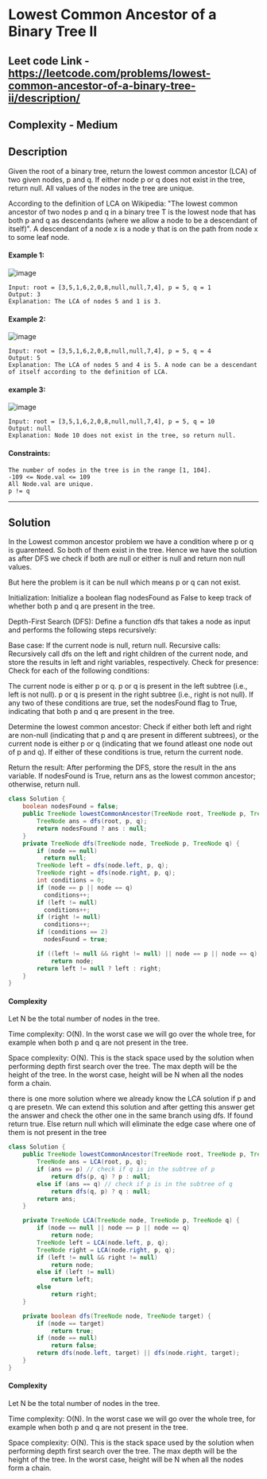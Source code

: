 # Lowest Common Ancestor of a Binary Tree II

## Leet code Link - https://leetcode.com/problems/lowest-common-ancestor-of-a-binary-tree-ii/description/

## Complexity - Medium

## Description
Given the root of a binary tree, return the lowest common ancestor (LCA) of two given nodes, p and q. If either node p or q does not exist in the tree, return null. All values of the nodes in the tree are unique.

According to the definition of LCA on Wikipedia: "The lowest common ancestor of two nodes p and q in a binary tree T is the lowest node that has both p and q as descendants (where we allow a node to be a descendant of itself)". A descendant of a node x is a node y that is on the path from node x to some leaf node.

 

#### Example 1:
![image](https://github.com/user-attachments/assets/9115e58a-5581-43d5-bb92-3423baae7ff5)

```plaintext
Input: root = [3,5,1,6,2,0,8,null,null,7,4], p = 5, q = 1
Output: 3
Explanation: The LCA of nodes 5 and 1 is 3.
```
#### Example 2:
![image](https://github.com/user-attachments/assets/b130cb62-a7a4-4f53-bfce-844147bdd114)

```plaintext
Input: root = [3,5,1,6,2,0,8,null,null,7,4], p = 5, q = 4
Output: 5
Explanation: The LCA of nodes 5 and 4 is 5. A node can be a descendant of itself according to the definition of LCA.
```
#### example 3:
![image](https://github.com/user-attachments/assets/9f6bddeb-ed3f-4bf0-8f0b-064ed3d3c39f)
```plaintext
Input: root = [3,5,1,6,2,0,8,null,null,7,4], p = 5, q = 10
Output: null
Explanation: Node 10 does not exist in the tree, so return null.
 ```

#### Constraints:
```plaintext
The number of nodes in the tree is in the range [1, 104].
-109 <= Node.val <= 109
All Node.val are unique.
p != q
```
---
## Solution
In the Lowest common ancestor problem we have a condition where p or q is guarenteed. So both of them exist in the tree. Hence we have the solution as after DFS we check if both are null or either is null and return non null values.

But here the problem is it can be null which means p or q can not exist. 

Initialization: Initialize a boolean flag nodesFound as False to keep track of whether both p and q are present in the tree.

Depth-First Search (DFS): Define a function dfs that takes a node as input and performs the following steps recursively:

Base case: If the current node is null, return null.
Recursive calls: Recursively call dfs on the left and right children of the current node, and store the results in left and right variables, respectively.
Check for presence: Check for each of the following conditions:

The current node is either p or q.
p or q is present in the left subtree (i.e., left is not null).
p or q is present in the right subtree (i.e., right is not null).
If any two of these conditions are true, set the nodesFound flag to True, indicating that both p and q are present in the tree.

Determine the lowest common ancestor: Check if either both left and right are non-null (indicating that p and q are present in different subtrees), or the current node is either p or q (indicating that we found atleast one node out of p and q). If either of these conditions is true, return the current node.

Return the result: After performing the DFS, store the result in the ans variable. If nodesFound is True, return ans as the lowest common ancestor; otherwise, return null.

```java
class Solution {
    boolean nodesFound = false;
    public TreeNode lowestCommonAncestor(TreeNode root, TreeNode p, TreeNode q) {
        TreeNode ans = dfs(root, p, q);
        return nodesFound ? ans : null;
    }
    private TreeNode dfs(TreeNode node, TreeNode p, TreeNode q) {
        if (node == null)
          return null;
        TreeNode left = dfs(node.left, p, q);
        TreeNode right = dfs(node.right, p, q);
        int conditions = 0;
        if (node == p || node == q)
          conditions++;
        if (left != null)
          conditions++;
        if (right != null)
          conditions++;
        if (conditions == 2)
          nodesFound = true;

        if ((left != null && right != null) || node == p || node == q) 
            return node;
        return left != null ? left : right;
    }
}
```
#### Complexity
Let N be the total number of nodes in the tree.

Time complexity: O(N). In the worst case we will go over the whole tree, for example when both p and q are not present in the tree.

Space complexity: O(N). This is the stack space used by the solution when performing depth first search over the tree. The max depth will be the height of the tree. In the worst case, height will be N when all the nodes form a chain.


there is one more solution where we already know the LCA solution if p and q are presetn. We can extend this solution and after getting this answer get the answer and check the other one in the same branch using dfs. If found return true. Else return null which will eliminate the edge case where one of them is not present in the tree
```java
class Solution {
    public TreeNode lowestCommonAncestor(TreeNode root, TreeNode p, TreeNode q) {
        TreeNode ans = LCA(root, p, q);
        if (ans == p) // check if q is in the subtree of p
            return dfs(p, q) ? p : null;
        else if (ans == q) // check if p is in the subtree of q
            return dfs(q, p) ? q : null;
        return ans; 
    }

    private TreeNode LCA(TreeNode node, TreeNode p, TreeNode q) {
        if (node == null || node == p || node == q)
            return node;
        TreeNode left = LCA(node.left, p, q);
        TreeNode right = LCA(node.right, p, q);
        if (left != null && right != null)
            return node;
        else if (left != null)
            return left;
        else
            return right;
    }

    private boolean dfs(TreeNode node, TreeNode target) {
        if (node == target)
            return true;
        if (node == null)
            return false;
        return dfs(node.left, target) || dfs(node.right, target);
    }
}
```
#### Complexity 
Let N be the total number of nodes in the tree.

Time complexity: O(N). In the worst case we will go over the whole tree, for example when both p and q are not present in the tree.

Space complexity: O(N). This is the stack space used by the solution when performing depth first search over the tree. The max depth will be the height of the tree. In the worst case, height will be N when all the nodes form a chain.
